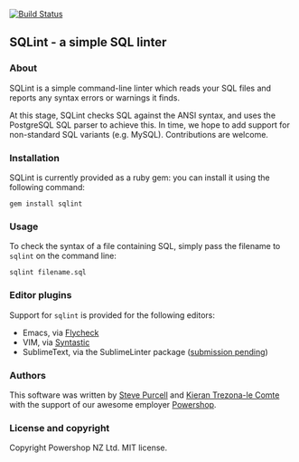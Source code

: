 [![Build Status](https://travis-ci.org/purcell/sqlint.png?branch=master)](https://travis-ci.org/purcell/sqlint)

## SQLint - a simple SQL linter

### About

SQLint is a simple command-line linter which reads your SQL files and
reports any syntax errors or warnings it finds.

At this stage, SQLint checks SQL against the ANSI syntax, and uses the
PostgreSQL SQL parser to achieve this. In time, we hope to add support
for non-standard SQL variants (e.g. MySQL). Contributions are welcome.

### Installation

SQLint is currently provided as a ruby gem: you can install it using the following command:

```
gem install sqlint
```

### Usage

To check the syntax of a file containing SQL, simply pass the filename to `sqlint` on the command line:

```
sqlint filename.sql
```

### Editor plugins

Support for `sqlint` is provided for the following editors:

- Emacs, via [Flycheck](https://github.com/flycheck/flycheck)
- VIM, via [Syntastic](https://github.com/scrooloose/syntastic)
- SublimeText, via the SublimeLinter package ([submission pending](https://github.com/SublimeLinter/SublimeLinter3/issues/297))

### Authors

This software was written by [Steve Purcell](https://github.com/purcell)
and [Kieran Trezona-le Comte](https://github.com/trezona-lecomte)
with the support of our awesome employer
[Powershop](http://www.powershop.co.nz/).

### License and copyright

Copyright Powershop NZ Ltd. MIT license.
